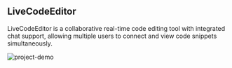 ## LiveCodeEditor

LiveCodeEditor is a collaborative real-time code editing tool with integrated chat support, allowing multiple users to connect and view code snippets simultaneously.

<!-- ![Screenshot from 2024-06-17 15-53-39](https://github.com/sushant76s/livecodeeditor/assets/60610128/ee33245a-123e-4dc9-bb3c-f79b6d9f234f) -->
![project-demo](https://github.com/user-attachments/assets/290b3e6a-8373-4ab3-91a6-0b1a49a4d4cd)

<!-- ![Screenshot from 2024-09-28 17-20-34](https://github.com/user-attachments/assets/22315d7d-67b4-426a-9a06-3f5f5868b685)
![Screenshot from 2024-09-28 17-24-09](https://github.com/user-attachments/assets/de58b979-480b-47c8-ae04-ed9cac562eda)
![Screenshot from 2024-09-28 17-24-45](https://github.com/user-attachments/assets/6daa19d2-19c4-439f-a520-78e361b0d52e)

![Screenshot from 2024-09-28 17-29-39](https://github.com/user-attachments/assets/6e12126b-622e-43df-9576-ab093c11822a) -->

